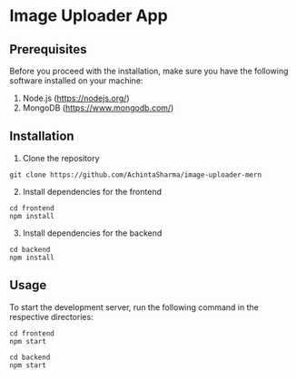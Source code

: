 # Image Uploader App

## Prerequisites

Before you proceed with the installation, make sure you have the following software installed on your machine:

1. Node.js (https://nodejs.org/)
2. MongoDB (https://www.mongodb.com/)

## Installation

1. Clone the repository

```
git clone https://github.com/AchintaSharma/image-uploader-mern
```

2. Install dependencies for the frontend

```
cd frontend
npm install
```

3. Install dependencies for the backend

```
cd backend
npm install
```

## Usage

To start the development server, run the following command in the respective directories:

```
cd frontend
npm start

cd backend
npm start
```
